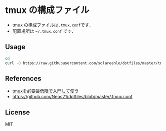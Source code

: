 # tmux の構成ファイル
- tmux の構成ファイルは`.tmux.conf`です．
- 配置場所は `~/.tmux.conf` です．

## Usage
```bash
cd
curl -O https://raw.githubusercontent.com/solareenlo/dotfiles/master/tmux/.tmux.conf
```

## References
- [tmuxを必要最低限で入門して使う](https://qiita.com/nl0_blu/items/9d207a70ccc8467f7bab)
- https://github.com/Neos21/dotfiles/blob/master/.tmux.conf

## License
MIT
